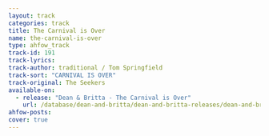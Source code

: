```yaml
---
layout: track
categories: track
title: The Carnival is Over
name: the-carnival-is-over
type: ahfow_track
track-id: 191
track-lyrics: 
track-author: traditional / Tom Springfield
track-sort: "CARNIVAL IS OVER"
track-original: The Seekers
available-on:
  - release: "Dean & Britta - The Carnival is Over"
    url: /database/dean-and-britta/dean-and-britta-releases/dean-and-britta-the-carnival-is-over/
ahfow-posts:
cover: true
---
```


